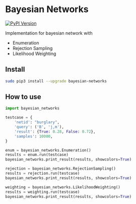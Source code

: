# Bayesian Networks
[![PyPI Version](https://img.shields.io/pypi/v/bayesian-networks?label=PyPI&logo=pypi)](https://pypi.org/project/bayesian-networks/)

Implementation for bayesian network with 

  - Enumeration
  - Rejection Sampling
  - Likelihood Weighting

## Install
```bash
sudo pip3 install --upgrade bayesian-networks
```

## How to use
```python
import bayesian_networks

testcase = {
    'netid': "burglary",
    'query': ('B', 'j,m'),
    'result': {True: 0.28, False: 0.72},
    'samples': 10000,
}

enum = bayesian_networks.Enumeration()
results = enum.run(testcase)
bayesian_networks.print_result(results, showcolors=True)

rejection = bayesian_networks.RejectionSampling()
results = rejection.run(testcase)
bayesian_networks.print_result(results, showcolors=True)

weighting = bayesian_networks.LikelihoodWeighting()
results = weighting.run(testcase)
bayesian_networks.print_result(results, showcolors=True)
```

